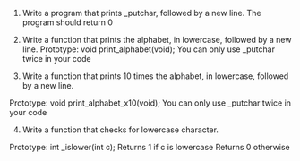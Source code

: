 1. Write a program that prints _putchar, followed by a new line.
The program should return 0

2. Write a function that prints the alphabet, in lowercase, followed by a new line.
Prototype: void print_alphabet(void);
You can only use _putchar twice in your code

3. Write a function that prints 10 times the alphabet, in lowercase, followed by a new line.

Prototype: void print_alphabet_x10(void);
You can only use _putchar twice in your code


4. Write a function that checks for lowercase character.

Prototype: int _islower(int c);
Returns 1 if c is lowercase
Returns 0 otherwise
